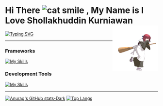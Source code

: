 
<p>
  <h1>
    Hi There
    <img src="https://raw.githubusercontent.com/Tarikul-Islam-Anik/Animated-Fluent-Emojis/master/Emojis/Smilies/Grinning%20Cat%20with%20Smiling%20Eyes.png" alt="cat smile" width="50" height="50" />
    , My Name is I Love Shollakhuddin Kurniawan
  <img src="https://github.com/lluuvvii/lluuvvii/blob/main/kohaku-melty-blood.gif" alt="Kohaku" width="150" height="150" align="right" />
  </h1>
  <a href="https://git.io/typing-svg"><img src="https://readme-typing-svg.demolab.com?font=Fira+Code&duration=2000&pause=1000&color=FF4545&background=FFFFFF00&center=false&vCenter=true&random=false&width=435&lines=A+fullstack+web+developer;flexible+and+dynamic+principle;Gamer+Casual;Otaku/Weeb;Classical+Music+Enjoyer" alt="Typing SVG" /></a>
</p>

---

### Frameworks

[![My Skills](https://skillicons.dev/icons?i=react,next,express,tailwind,bootstrap&theme=light)](https://skillicons.dev)

### Development Tools

[![My Skills](https://skillicons.dev/icons?i=git,mongodb,mysql,linux,mint,vscode,postman,prisma,vercel,docker&theme=light)](https://skillicons.dev)

---

[![Anurag's GitHub stats-Dark](https://github-readme-stats.vercel.app/api?username=lluuvvii&show_icons=true&theme=radical#gh-dark-mode-only)](https://github.com/anuraghazra/github-readme-stats#gh-dark-mode-only)
[![Top Langs](https://github-readme-stats.vercel.app/api/top-langs/?username=lluuvvii&bg_color=1a1a1a&text_color=FFFFFF&theme=radical#gh-dark-mode-only)](https://github.com/lluuvvii/github-readme-stats)

<!--
**lluuvvii/lluuvvii** is a ✨ _special_ ✨ repository because its `README.md` (this file) appears on your GitHub profile.

Here are some ideas to get you started:

- 🔭 I’m currently working on ...
- 🌱 I’m currently learning ...
- 👯 I’m looking to collaborate on ...
- 🤔 I’m looking for help with ...
- 💬 Ask me about ...
- 📫 How to reach me: ...
- 😄 Pronouns: ...
- ⚡ Fun fact: ...
-->
